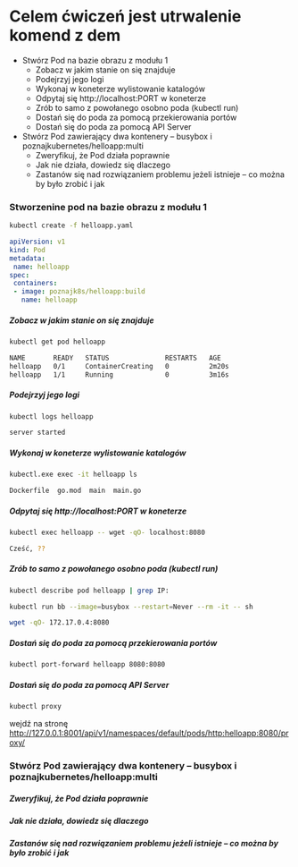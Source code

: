 # Celem ćwiczeń jest utrwalenie komend z dem

* Stwórz Pod na bazie obrazu z modułu 1
  * Zobacz w jakim stanie on się znajduje
  * Podejrzyj jego logi
  * Wykonaj w koneterze wylistowanie katalogów
  * Odpytaj się http://localhost:PORT w koneterze
  * Zrób to samo z powołanego osobno poda (kubectl run)
  * Dostań się do poda za pomocą przekierowania portów
  * Dostań się do poda za pomocą API Server
* Stwórz Pod zawierający dwa kontenery – busybox i poznajkubernetes/helloapp:multi
  * Zweryfikuj, że Pod działa poprawnie
  * Jak nie działa, dowiedz się dlaczego
  * Zastanów się nad rozwiązaniem problemu jeżeli istnieje – co można by było zrobić i jak


### Stworzenine pod na bazie obrazu z modułu 1

```bash
kubectl create -f helloapp.yaml
```

```yaml
apiVersion: v1
kind: Pod
metadata:
 name: helloapp
spec:
 containers:
 - image: poznajk8s/helloapp:build
   name: helloapp
```

##### Zobacz w jakim stanie on się znajduje

```bash
kubectl get pod helloapp
```

```bash
NAME       READY   STATUS              RESTARTS   AGE
helloapp   0/1     ContainerCreating   0          2m20s
helloapp   1/1     Running             0          3m16s
```

##### Podejrzyj jego logi

```bash
kubectl logs helloapp
```

```bash
server started
```

##### Wykonaj w koneterze wylistowanie katalogów

```bash
kubectl.exe exec -it helloapp ls
```

```bash
Dockerfile  go.mod  main  main.go
```

##### Odpytaj się http://localhost:PORT w koneterze

```bash
kubectl exec helloapp -- wget -qO- localhost:8080
```

```bash
Cześć, ??
```

##### Zrób to samo z powołanego osobno poda (kubectl run)

```bash
kubectl describe pod helloapp | grep IP:

kubectl run bb --image=busybox --restart=Never --rm -it -- sh

wget -qO- 172.17.0.4:8080
```

##### Dostań się do poda za pomocą przekierowania portów

```bash
kubectl port-forward helloapp 8080:8080
```

##### Dostań się do poda za pomocą API Server

```bash
kubectl proxy
```

wejdź na stronę http://127.0.0.1:8001/api/v1/namespaces/default/pods/http:helloapp:8080/proxy/

### Stwórz Pod zawierający dwa kontenery – busybox i poznajkubernetes/helloapp:multi

##### Zweryfikuj, że Pod działa poprawnie

##### Jak nie działa, dowiedz się dlaczego

##### Zastanów się nad rozwiązaniem problemu jeżeli istnieje – co można by było zrobić i jak
